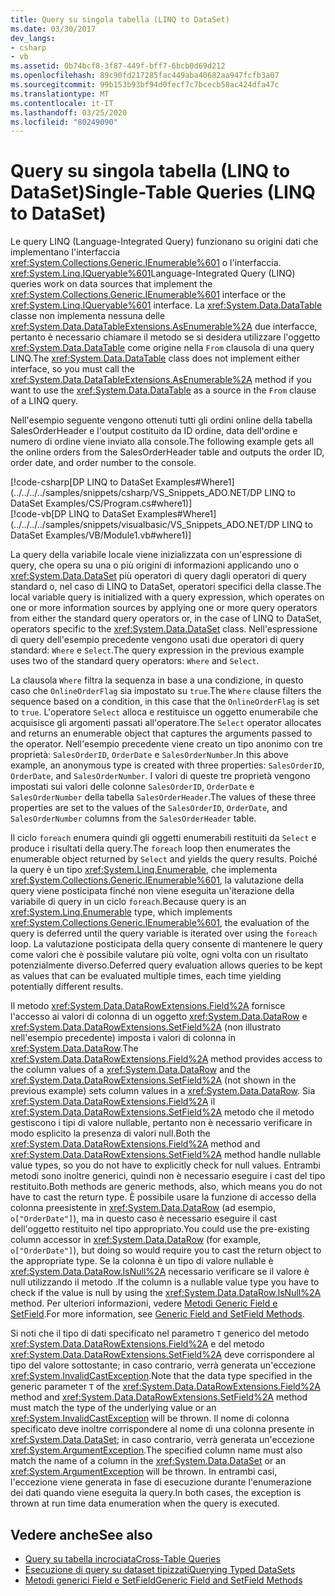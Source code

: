 ```yaml
---
title: Query su singola tabella (LINQ to DataSet)
ms.date: 03/30/2017
dev_langs:
- csharp
- vb
ms.assetid: 0b74bcf8-3f87-449f-bff7-6bcb0d69d212
ms.openlocfilehash: 89c90fd217285fac449aba40682aa947fcfb3a07
ms.sourcegitcommit: 99b153b93bf94d0fecf7c7bcecb58ac424dfa47c
ms.translationtype: MT
ms.contentlocale: it-IT
ms.lasthandoff: 03/25/2020
ms.locfileid: "80249090"
---
```

# <a name="single-table-queries-linq-to-dataset"></a><span data-ttu-id="9327a-102">Query su singola tabella (LINQ to DataSet)</span><span class="sxs-lookup"><span data-stu-id="9327a-102">Single-Table Queries (LINQ to DataSet)</span></span>
<span data-ttu-id="9327a-103">Le query LINQ (Language-Integrated Query) funzionano su origini dati che implementano l'interfaccia <xref:System.Collections.Generic.IEnumerable%601> o l'interfaccia. <xref:System.Linq.IQueryable%601></span><span class="sxs-lookup"><span data-stu-id="9327a-103">Language-Integrated Query (LINQ) queries work on data sources that implement the <xref:System.Collections.Generic.IEnumerable%601> interface or the <xref:System.Linq.IQueryable%601> interface.</span></span> <span data-ttu-id="9327a-104">La <xref:System.Data.DataTable> classe non implementa nessuna delle <xref:System.Data.DataTableExtensions.AsEnumerable%2A> due interfacce, pertanto è necessario chiamare il metodo se si desidera utilizzare l'oggetto <xref:System.Data.DataTable> come origine nella `From` clausola di una query LINQ.</span><span class="sxs-lookup"><span data-stu-id="9327a-104">The <xref:System.Data.DataTable> class does not implement either interface, so you must call the <xref:System.Data.DataTableExtensions.AsEnumerable%2A> method if you want to use the <xref:System.Data.DataTable> as a source in the `From` clause of a LINQ query.</span></span>  
  
 <span data-ttu-id="9327a-105">Nell'esempio seguente vengono ottenuti tutti gli ordini online della tabella SalesOrderHeader e l'output costituito da ID ordine, data dell'ordine e numero di ordine viene inviato alla console.</span><span class="sxs-lookup"><span data-stu-id="9327a-105">The following example gets all the online orders from the SalesOrderHeader table and outputs the order ID, order date, and order number to the console.</span></span>  
  
 [!code-csharp[DP LINQ to DataSet Examples#Where1](../../../../samples/snippets/csharp/VS_Snippets_ADO.NET/DP LINQ to DataSet Examples/CS/Program.cs#where1)]  
 [!code-vb[DP LINQ to DataSet Examples#Where1](../../../../samples/snippets/visualbasic/VS_Snippets_ADO.NET/DP LINQ to DataSet Examples/VB/Module1.vb#where1)]
  
 <span data-ttu-id="9327a-106">La query della variabile locale viene inizializzata con un'espressione di query, che opera su una o più origini di informazioni applicando uno o <xref:System.Data.DataSet> più operatori di query dagli operatori di query standard o, nel caso di LINQ to DataSet, operatori specifici della classe.</span><span class="sxs-lookup"><span data-stu-id="9327a-106">The local variable query is initialized with a query expression, which operates on one or more information sources by applying one or more query operators from either the standard query operators or, in the case of LINQ to DataSet, operators specific to the <xref:System.Data.DataSet> class.</span></span> <span data-ttu-id="9327a-107">Nell'espressione di query dell'esempio precedente vengono usati due operatori di query standard: `Where` e `Select`.</span><span class="sxs-lookup"><span data-stu-id="9327a-107">The query expression in the previous example uses two of the standard query operators: `Where` and `Select`.</span></span>  
  
 <span data-ttu-id="9327a-108">La clausola `Where` filtra la sequenza in base a una condizione, in questo caso che `OnlineOrderFlag` sia impostato su `true`.</span><span class="sxs-lookup"><span data-stu-id="9327a-108">The `Where` clause filters the sequence based on a condition, in this case that the `OnlineOrderFlag` is set to `true`.</span></span> <span data-ttu-id="9327a-109">L'operatore `Select` alloca e restituisce un oggetto enumerabile che acquisisce gli argomenti passati all'operatore.</span><span class="sxs-lookup"><span data-stu-id="9327a-109">The `Select` operator allocates and returns an enumerable object that captures the arguments passed to the operator.</span></span> <span data-ttu-id="9327a-110">Nell'esempio precedente viene creato un tipo anonimo con tre proprietà: `SalesOrderID`, `OrderDate` e `SalesOrderNumber`.</span><span class="sxs-lookup"><span data-stu-id="9327a-110">In this above example, an anonymous type is created with three properties: `SalesOrderID`, `OrderDate`, and `SalesOrderNumber`.</span></span> <span data-ttu-id="9327a-111">I valori di queste tre proprietà vengono impostati sui valori delle colonne `SalesOrderID`, `OrderDate` e `SalesOrderNumber` della tabella `SalesOrderHeader`.</span><span class="sxs-lookup"><span data-stu-id="9327a-111">The values of these three properties are set to the values of the `SalesOrderID`, `OrderDate`, and `SalesOrderNumber` columns from the `SalesOrderHeader` table.</span></span>  
  
 <span data-ttu-id="9327a-112">Il ciclo `foreach` enumera quindi gli oggetti enumerabili restituiti da `Select` e produce i risultati della query.</span><span class="sxs-lookup"><span data-stu-id="9327a-112">The `foreach` loop then enumerates the enumerable object returned by `Select` and yields the query results.</span></span> <span data-ttu-id="9327a-113">Poiché la query è un tipo <xref:System.Linq.Enumerable>, che implementa <xref:System.Collections.Generic.IEnumerable%601>, la valutazione della query viene posticipata finché non viene eseguita un'iterazione della variabile di query in un ciclo `foreach`.</span><span class="sxs-lookup"><span data-stu-id="9327a-113">Because query is an <xref:System.Linq.Enumerable> type, which implements <xref:System.Collections.Generic.IEnumerable%601>, the evaluation of the query is deferred until the query variable is iterated over using the `foreach` loop.</span></span> <span data-ttu-id="9327a-114">La valutazione posticipata della query consente di mantenere le query come valori che è possibile valutare più volte, ogni volta con un risultato potenzialmente diverso.</span><span class="sxs-lookup"><span data-stu-id="9327a-114">Deferred query evaluation allows queries to be kept as values that can be evaluated multiple times, each time yielding potentially different results.</span></span>  
  
 <span data-ttu-id="9327a-115">Il metodo <xref:System.Data.DataRowExtensions.Field%2A> fornisce l'accesso ai valori di colonna di un oggetto <xref:System.Data.DataRow> e <xref:System.Data.DataRowExtensions.SetField%2A> (non illustrato nell'esempio precedente) imposta i valori di colonna in <xref:System.Data.DataRow>.</span><span class="sxs-lookup"><span data-stu-id="9327a-115">The <xref:System.Data.DataRowExtensions.Field%2A> method provides access to the column values of a <xref:System.Data.DataRow> and the <xref:System.Data.DataRowExtensions.SetField%2A> (not shown in the previous example) sets column values in a <xref:System.Data.DataRow>.</span></span> <span data-ttu-id="9327a-116">Sia <xref:System.Data.DataRowExtensions.Field%2A> il <xref:System.Data.DataRowExtensions.SetField%2A> metodo che il metodo gestiscono i tipi di valore nullable, pertanto non è necessario verificare in modo esplicito la presenza di valori null.</span><span class="sxs-lookup"><span data-stu-id="9327a-116">Both the <xref:System.Data.DataRowExtensions.Field%2A> method and <xref:System.Data.DataRowExtensions.SetField%2A> method handle nullable value types, so you do not have to explicitly check for null values.</span></span> <span data-ttu-id="9327a-117">Entrambi metodi sono inoltre generici, quindi non è necessario eseguire i cast del tipo restituito.</span><span class="sxs-lookup"><span data-stu-id="9327a-117">Both methods are generic methods, also, which means you do not have to cast the return type.</span></span> <span data-ttu-id="9327a-118">È possibile usare la funzione di accesso della colonna preesistente in <xref:System.Data.DataRow> (ad esempio, `o["OrderDate"]`), ma in questo caso è necessario eseguire il cast dell'oggetto restituito nel tipo appropriato.</span><span class="sxs-lookup"><span data-stu-id="9327a-118">You could use the pre-existing column accessor in <xref:System.Data.DataRow> (for example, `o["OrderDate"]`), but doing so would require you to cast the return object to the appropriate type.</span></span>  <span data-ttu-id="9327a-119">Se la colonna è un tipo di valore nullable è <xref:System.Data.DataRow.IsNull%2A> necessario verificare se il valore è null utilizzando il metodo .</span><span class="sxs-lookup"><span data-stu-id="9327a-119">If the column is a nullable value type you have to check if the value is null by using the <xref:System.Data.DataRow.IsNull%2A> method.</span></span> <span data-ttu-id="9327a-120">Per ulteriori informazioni, vedere [Metodi Generic Field e SetField](generic-field-and-setfield-methods-linq-to-dataset.md).</span><span class="sxs-lookup"><span data-stu-id="9327a-120">For more information, see [Generic Field and SetField Methods](generic-field-and-setfield-methods-linq-to-dataset.md).</span></span>  
  
 <span data-ttu-id="9327a-121">Si noti che il tipo di dati specificato nel parametro `T` generico del metodo <xref:System.Data.DataRowExtensions.Field%2A> e del metodo <xref:System.Data.DataRowExtensions.SetField%2A> deve corrispondere al tipo del valore sottostante; in caso contrario, verrà generata un'eccezione <xref:System.InvalidCastException>.</span><span class="sxs-lookup"><span data-stu-id="9327a-121">Note that the data type specified in the generic parameter `T` of the <xref:System.Data.DataRowExtensions.Field%2A> method and <xref:System.Data.DataRowExtensions.SetField%2A> method must match the type of the underlying value or an <xref:System.InvalidCastException> will be thrown.</span></span> <span data-ttu-id="9327a-122">Il nome di colonna specificato deve inoltre corrispondere al nome di una colonna presente in <xref:System.Data.DataSet>; in caso contrario, verrà generata un'eccezione <xref:System.ArgumentException>.</span><span class="sxs-lookup"><span data-stu-id="9327a-122">The specified column name must also match the name of a column in the <xref:System.Data.DataSet> or an <xref:System.ArgumentException> will be thrown.</span></span> <span data-ttu-id="9327a-123">In entrambi casi, l'eccezione viene generata in fase di esecuzione durante l'enumerazione dei dati quando viene eseguita la query.</span><span class="sxs-lookup"><span data-stu-id="9327a-123">In both cases, the exception is thrown at run time data enumeration when the query is executed.</span></span>  
  
## <a name="see-also"></a><span data-ttu-id="9327a-124">Vedere anche</span><span class="sxs-lookup"><span data-stu-id="9327a-124">See also</span></span>

- [<span data-ttu-id="9327a-125">Query su tabella incrociata</span><span class="sxs-lookup"><span data-stu-id="9327a-125">Cross-Table Queries</span></span>](cross-table-queries-linq-to-dataset.md)
- [<span data-ttu-id="9327a-126">Esecuzione di query su dataset tipizzati</span><span class="sxs-lookup"><span data-stu-id="9327a-126">Querying Typed DataSets</span></span>](querying-typed-datasets.md)
- [<span data-ttu-id="9327a-127">Metodi generici Field e SetField</span><span class="sxs-lookup"><span data-stu-id="9327a-127">Generic Field and SetField Methods</span></span>](generic-field-and-setfield-methods-linq-to-dataset.md)
